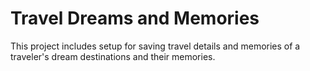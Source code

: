 # Travel Dreams and Memories

This project includes setup for saving travel details and memories of a traveler's dream destinations and their memories.


